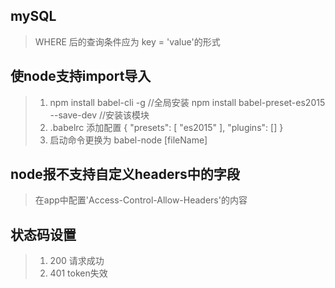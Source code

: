 ## mySQL
> WHERE 后的查询条件应为 key = 'value'的形式

## 使node支持import导入
> 1. npm install babel-cli -g //全局安装
> npm install babel-preset-es2015 --save-dev //安装该模块
> 2. .babelrc 添加配置
> {
>    "presets": [
>        "es2015"
>    ],
>    "plugins": []
> }
> 3. 启动命令更换为 babel-node [fileName]

## node报不支持自定义headers中的字段
> 在app中配置'Access-Control-Allow-Headers'的内容

## 状态码设置
> 1. 200 请求成功
> 2. 401 token失效